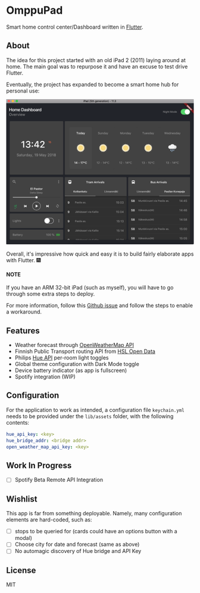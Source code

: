 # OmppuPad

Smart home control center/Dashboard written in [Flutter](https://flutter.io/).

## About

The idea for this project started with an old iPad 2 (2011) laying around at home.
The main goal was to repurpose it and have an excuse to test drive Flutter.

Eventually, the project has expanded to become a smart home hub for personal use:

![alt text](https://github.com/christat/OmppuPad/blob/master/example/omppu_pad.png "Dashboard screenshot")

Overall, it's impressive how quick and easy it is to build fairly elaborate apps with Flutter. :fireworks:

#### NOTE

If you have an ARM 32-bit iPad (such as myself), you will have to go through some extra steps to deploy. 

For more information, follow this [Github issue](https://github.com/flutter/flutter/issues/2089) and 
follow the steps to enable a workaround.

## Features

- Weather forecast through [OpenWeatherMap API](https://openweathermap.org/forecast5)
- Finnish Public Transport routing API from [HSL Open Data](https://digitransit.fi/en/developers/apis/1-routing-api/)
- Philips [Hue API](https://www.developers.meethue.com/philips-hue-api) per-room light toggles
- Global theme configuration with Dark Mode toggle
- Device battery indicator (as app is fullscreen)
- Spotify integration (WIP)

## Configuration

For the application to work as intended, a configuration file `keychain.yml` needs to
be provided under the `lib/assets` folder, with the following contents:

```yaml
hue_api_key: <key>
hue_bridge_addr: <bridge addr>
open_weather_map_api_key: <key>
```

## Work In Progress

- [ ] Spotify Beta Remote API Integration

## Wishlist

This app is far from something deployable. Namely, many configuration elements are hard-coded, such as:

- [ ] stops to be queried for (cards could have an options button with a modal)
- [ ] Choose city for date and forecast (same as above)
- [ ] No automagic discovery of Hue bridge and API Key

## License

MIT




